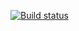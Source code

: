 [![Build status](https://ci.appveyor.com/api/projects/status/m4cwjg1hg44dtn4f/branch/master?svg=true)](https://ci.appveyor.com/project/polina1polina/api-ci-test/branch/master)
